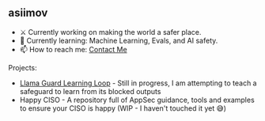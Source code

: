 ## asiimov
- ⚔ Currently working on making the world a safer place.
- 🌱 Currently learning: Machine Learning, Evals, and AI safety.
- 📫 How to reach me: [Contact Me](https://asii.mov/contact)

Projects:
- [Llama Guard Learning Loop](https://github.com/asii-mov/Llama-Guard-Output-Feedback) - Still in progress, I am attempting to teach a safeguard to learn from its blocked outputs
- Happy CISO - A repository full of AppSec guidance, tools and examples to ensure your CISO is happy (WIP - I haven't touched it yet 😅)
